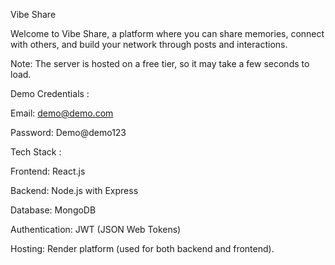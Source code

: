 Vibe Share

Welcome to Vibe Share, a platform where you can share memories, connect with others, and build your network through posts and interactions.

Note: The server is hosted on a free tier, so it may take a few seconds to load.

Demo Credentials :

Email: demo@demo.com

Password: Demo@demo123


Tech Stack :

Frontend: React.js

Backend: Node.js with Express

Database: MongoDB

Authentication: JWT (JSON Web Tokens)

Hosting: Render platform (used for both backend and frontend).
